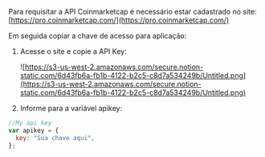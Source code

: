 Para requisitar a API Coinmarketcap é necessário estar cadastrado no site: [https://pro.coinmarketcap.com/](https://pro.coinmarketcap.com/)

Em seguida copiar a chave de acesso para aplicação:

1. Acesse o site e copie a API Key:

   ![https://s3-us-west-2.amazonaws.com/secure.notion-static.com/6d43fb6a-fb1b-4122-b2c5-c8d7a534249b/Untitled.png](https://s3-us-west-2.amazonaws.com/secure.notion-static.com/6d43fb6a-fb1b-4122-b2c5-c8d7a534249b/Untitled.png)

1. Informe para a variável apikey:

```jsx
//My api key
var apikey = {
  key: "Sua chave aqui",
};
```
